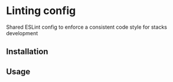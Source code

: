# Linting config

Shared ESLint config to enforce a consistent code style for stacks development

## Installation

## Usage
